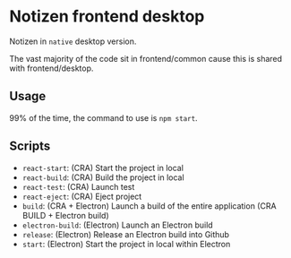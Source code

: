 # Notizen frontend desktop
Notizen in `native` desktop version.

The vast majority of the code sit in frontend/common cause this is shared with frontend/desktop.

## Usage
99% of the time, the command to use is `npm start`.


## Scripts
* `react-start`: (CRA) Start the project in local
* `react-build`: (CRA) Build the project in local
* `react-test`: (CRA) Launch test
* `react-eject`: (CRA) Eject project
* `build`: (CRA + Electron) Launch a build of the entire application (CRA BUILD + Electron build)
* `electron-build`: (Electron) Launch an Electron build
* `release`: (Electron) Release an Electron build into Github
* `start`: (Electron) Start the project in local within Electron 